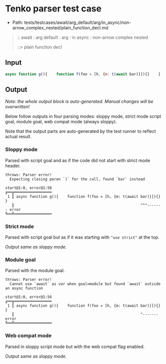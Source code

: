 # Tenko parser test case

- Path: tests/testcases/await/arg_default/arg/in_async/non-arrow_complex_nested/plain_function_decl.md

> :: await : arg default : arg : in async : non-arrow complex nested
>
> ::> plain function decl

## Input

`````js
async function g(){    function f(foo = [h, {m: t(await bar)}]){}    }
`````

## Output

_Note: the whole output block is auto-generated. Manual changes will be overwritten!_

Below follow outputs in four parsing modes: sloppy mode, strict mode script goal, module goal, web compat mode (always sloppy).

Note that the output parts are auto-generated by the test runner to reflect actual result.

### Sloppy mode

Parsed with script goal and as if the code did not start with strict mode header.

`````
throws: Parser error!
  Expecting closing paren `)` for the call, found `bar` instead

start@1:0, error@1:56
╔══╦═════════════════
 1 ║ async function g(){    function f(foo = [h, {m: t(await bar)}]){}    }
   ║                                                         ^^^------- error
╚══╩═════════════════

`````

### Strict mode

Parsed with script goal but as if it was starting with `"use strict"` at the top.

_Output same as sloppy mode._

### Module goal

Parsed with the module goal.

`````
throws: Parser error!
  Cannot use `await` as var when goal=module but found `await` outside an async function

start@1:0, error@1:56
╔══╦═════════════════
 1 ║ async function g(){    function f(foo = [h, {m: t(await bar)}]){}    }
   ║                                                         ^------- error
╚══╩═════════════════

`````


### Web compat mode

Parsed in sloppy script mode but with the web compat flag enabled.

_Output same as sloppy mode._
